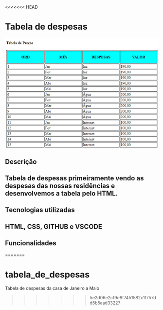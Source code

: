 <<<<<<< HEAD
# Tabela de despesas
![tela do sistena](Tabela-despesa.png)
## Descrição
<h2>Tabela de despesas primeiramente vendo as despesas das nossas residências e desenvolvemos a tabela pelo HTML.<h2>

## Tecnologias utilizadas
<h2>HTML, CSS, GITHUB e VSCODE<h2>

## Funcionalidades
=======
# tabela_de_despesas
Tabela de despesas da casa de Janeiro a Maio
>>>>>>> 5e2d06e2cf9e8f7451582c1f757dd5b5aad33227
